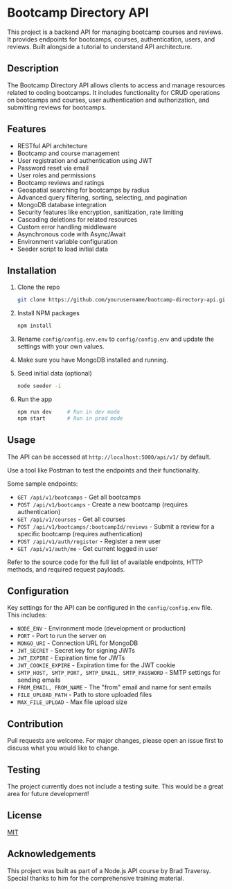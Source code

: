 # Bootcamp Directory API

This project is a backend API for managing bootcamp courses and reviews. It provides endpoints for bootcamps, courses, authentication, users, and reviews. Built alongside a tutorial to understand API architecture.

## Description

The Bootcamp Directory API allows clients to access and manage resources related to coding bootcamps. It includes functionality for CRUD operations on bootcamps and courses, user authentication and authorization, and submitting reviews for bootcamps.

## Features

- RESTful API architecture 
- Bootcamp and course management
- User registration and authentication using JWT
- Password reset via email
- User roles and permissions
- Bootcamp reviews and ratings
- Geospatial searching for bootcamps by radius
- Advanced query filtering, sorting, selecting, and pagination
- MongoDB database integration
- Security features like encryption, sanitization, rate limiting
- Cascading deletions for related resources
- Custom error handling middleware
- Asynchronous code with Async/Await
- Environment variable configuration
- Seeder script to load initial data

## Installation

1. Clone the repo
   ```sh
   git clone https://github.com/yourusername/bootcamp-directory-api.git
   ```
2. Install NPM packages
   ```sh
   npm install
   ```
3. Rename `config/config.env.env` to `config/config.env` and update the settings with your own values.

4. Make sure you have MongoDB installed and running.

5. Seed initial data (optional)
   ```sh
   node seeder -i
   ```
   
6. Run the app
   ```sh
   npm run dev     # Run in dev mode
   npm start       # Run in prod mode 
   ```

## Usage

The API can be accessed at `http://localhost:5000/api/v1/` by default. 

Use a tool like Postman to test the endpoints and their functionality.

Some sample endpoints:

- `GET /api/v1/bootcamps` - Get all bootcamps
- `POST /api/v1/bootcamps` - Create a new bootcamp (requires authentication)
- `GET /api/v1/courses` - Get all courses
- `POST /api/v1/bootcamps/:bootcampId/reviews` - Submit a review for a specific bootcamp (requires authentication) 
- `POST /api/v1/auth/register` - Register a new user
- `GET /api/v1/auth/me` - Get current logged in user

Refer to the source code for the full list of available endpoints, HTTP methods, and required request payloads. 

## Configuration

Key settings for the API can be configured in the `config/config.env` file. This includes:

- `NODE_ENV` - Environment mode (development or production)  
- `PORT` - Port to run the server on
- `MONGO_URI` - Connection URL for MongoDB 
- `JWT_SECRET` - Secret key for signing JWTs
- `JWT_EXPIRE` - Expiration time for JWTs  
- `JWT_COOKIE_EXPIRE` - Expiration time for the JWT cookie
- `SMTP_HOST, SMTP_PORT, SMTP_EMAIL, SMTP_PASSWORD` - SMTP settings for sending emails
- `FROM_EMAIL, FROM_NAME` - The "from" email and name for sent emails
- `FILE_UPLOAD_PATH` - Path to store uploaded files
- `MAX_FILE_UPLOAD` - Max file upload size

## Contribution

Pull requests are welcome. For major changes, please open an issue first to discuss what you would like to change.

## Testing

The project currently does not include a testing suite. This would be a great area for future development!

## License

[MIT](https://opensource.org/licenses/MIT)

## Acknowledgements

This project was built as part of a Node.js API course by Brad Traversy. Special thanks to him for the comprehensive training material.
